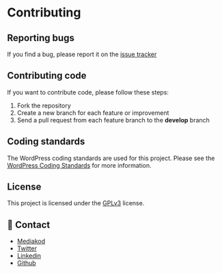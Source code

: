 # Contributing

## Reporting bugs

If you find a bug, please report it on the [issue tracker](https://github.com/MediakodTeam/wp-plugin-wp2headless/issues)

## Contributing code

If you want to contribute code, please follow these steps:

1. Fork the repository
2. Create a new branch for each feature or improvement
3. Send a pull request from each feature branch to the **develop** branch

## Coding standards

The WordPress coding standards are used for this project. Please see the [WordPress Coding Standards](https://make.wordpress.org/core/handbook/best-practices/coding-standards/) for more information.

## License

This project is licensed under the [GPLv3](LICENSE) license.

## 📧 Contact

-  [Mediakod](https://mediakod.com)
-  [Twitter](https://twitter.com/mediakod)
-  [Linkedin](https://www.linkedin.com/company/mediakod)
-  [Github](https://github.com/MediakodTeam)

